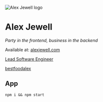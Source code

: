 ![Alex Jewell logo](http://www.alexjewell.com/logo.png)

# Alex Jewell

_Party in the frontend, business in the backend_

Available at: [alexjewell.com](https://www.alexjewell.com)

[Lead Software Engineer](https://www.linkedin.com/in/alexjewellcom/)

[bestfoodalex](https://instagram.com/bestfoodalex)

## App

`npm i && npm start`
